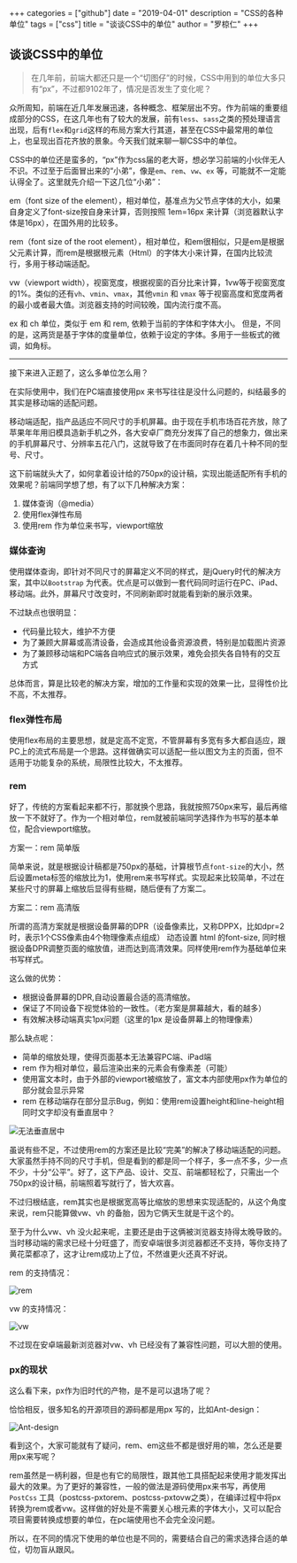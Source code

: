 +++
categories = ["github"]
date = "2019-04-01"
description = "CSS的各种单位"
tags = ["css"]
title = "谈谈CSS中的单位"
author = "罗椋仁"
+++

## 谈谈CSS中的单位

> 在几年前，前端大都还只是一个“切图仔”的时候，CSS中用到的单位大多只有“px”，不过都9102年了，情况是否发生了变化呢？

众所周知，前端在近几年发展迅速，各种概念、框架层出不穷。作为前端的重要组成部分的CSS，在这几年也有了较大的发展，前有`less`、`sass`之类的预处理语言出现，后有`flex`和`grid`这样的布局方案大行其道，甚至在CSS中最常用的单位上，也呈现出百花齐放的景象。今天我们就来聊一聊CSS中的单位。
<!--more-->

CSS中的单位还是蛮多的，“px”作为css届的老大哥，想必学习前端的小伙伴无人不识。不过至于后面冒出来的“小弟”，像是`em`、`rem`、`vw`、`ex` 等，可能就不一定能认得全了。这里就先介绍一下这几位“小弟”：

em（font size of the element），相对单位，基准点为父节点字体的大小，如果自身定义了font-size按自身来计算，否则按照 1em=16px 来计算（浏览器默认字体是16px），在国外用的比较多。

rem（font size of the root element），相对单位，和em很相似，只是em是根据父元素计算，而rem是根据根元素（Html）的字体大小来计算，在国内比较流行，多用于移动端适配。

vw（viewport width），视窗宽度，根据视窗的百分比来计算，1vw等于视窗宽度的1%。类似的还有`vh`、`vmin`、`vmax`，其他`vmin` 和 `vmax` 等于视窗高度和宽度两者的最小或者最大值。浏览器支持的时间较晚，国内流行度不高。

ex 和 ch 单位，类似于 em 和 rem, 依赖于当前的字体和字体大小。 但是，不同的是，这两货是基于字体的度量单位，依赖于设定的字体。多用于一些板式的微调，如角标。

---

接下来进入正题了，这么多单位怎么用？

在实际使用中，我们在PC端直接使用px 来书写往往是没什么问题的，纠结最多的其实是移动端的适配问题。

移动端适配，指产品适应不同尺寸的手机屏幕。由于现在手机市场百花齐放，除了苹果年年用旧模具造新手机之外，各大安卓厂商充分发挥了自己的想象力，做出来的手机屏幕尺寸、分辨率五花八门，这就导致了在市面同时存在着几十种不同的型号、尺寸。

这下前端就头大了，如何拿着设计给的750px的设计稿，实现出能适配所有手机的效果呢？前端同学想了想，有了以下几种解决方案：

1. 媒体查询（@media）
2. 使用flex弹性布局
2. 使用rem 作为单位来书写，viewport缩放

### 媒体查询

使用媒体查询，即针对不同尺寸的屏幕定义不同的样式，是jQuery时代的解决方案，其中以`Bootstrap` 为代表。优点是可以做到一套代码同时运行在PC、iPad、移动端。此外，屏幕尺寸改变时，不同刷新即时就能看到新的展示效果。

不过缺点也很明显：

- 代码量比较大，维护不方便
- 为了兼顾大屏幕或高清设备，会造成其他设备资源浪费，特别是加载图片资源
- 为了兼顾移动端和PC端各自响应式的展示效果，难免会损失各自特有的交互方式

总体而言，算是比较老的解决方案，增加的工作量和实现的效果一比，显得性价比不高，不太推荐。

### flex弹性布局

使用flex布局的主要思想，就是定高不定宽，不管屏幕有多宽有多大都自适应，跟PC上的流式布局是一个思路。这样做确实可以适配一些以图文为主的页面，但不适用于功能复杂的系统，局限性比较大，不太推荐。

### rem

好了，传统的方案看起来都不行，那就换个思路，我就按照750px来写，最后再缩放一下不就好了。作为一个相对单位，rem就被前端同学选择作为书写的基本单位，配合viewport缩放。

方案一：rem 简单版

简单来说，就是根据设计稿都是750px的基础，计算根节点`font-size`的大小，然后设置meta标签的缩放比为1，使用rem来书写样式。实现起来比较简单，不过在某些尺寸的屏幕上缩放后显得有些糊，随后便有了方案二。

方案二：rem 高清版

所谓的高清方案就是根据设备屏幕的DPR（设备像素比，又称DPPX，比如dpr=2时，表示1个CSS像素由4个物理像素点组成） 动态设置 html 的font-size, 同时根据设备DPR调整页面的缩放值，进而达到高清效果。同样使用rem作为基础单位来书写样式。

这么做的优势：

- 根据设备屏幕的DPR,自动设置最合适的高清缩放。
- 保证了不同设备下视觉体验的一致性。（老方案是屏幕越大，看的越多）
- 有效解决移动端真实1px问题（这里的1px 是设备屏幕上的物理像素）

那么缺点呢：

- 简单的缩放处理，使得页面基本无法兼容PC端、iPad端
- rem 作为相对单位，最后渲染出来的元素会有像素差（可能）
- 使用富文本时，由于外部的viewport被缩放了，富文本内部使用px作为单位的部分就会显示异常
- rem 在移动端存在部分显示Bug，例如：使用rem设置height和line-height相同时文字却没有垂直居中？

![无法垂直居中](/img/unit_in_css/rem_mid_bug.png)

虽说有些不足，不过使用rem的方案还是比较“完美”的解决了移动端适配的问题。大家虽然手持不同的尺寸手机，但是看到的都是同一个样子，多一点不多，少一点不少，十分“公平”。好了，这下产品、设计、交互、前端都轻松了，只需出一个750px的设计稿，前端照着写就行了，皆大欢喜。

不过归根结底，rem其实也是根据宽高等比缩放的思想来实现适配的，从这个角度来说，rem只能算做vw、vh 的备胎，因为它俩天生就是干这个的。

至于为什么vw、vh 没火起来呢，主要还是由于这俩被浏览器支持得太晚导致的。当时移动端的需求已经十分旺盛了，而安卓端很多浏览器都还不支持，等你支持了黄花菜都凉了，这才让rem成功上了位，不然谁更火还真不好说。

rem 的支持情况：

![rem](/img/unit_in_css/rem_support.jpg)

vw 的支持情况：

![vw](/img/unit_in_css/vw_support.jpg)

不过现在安卓端最新浏览器对vw、vh 已经没有了兼容性问题，可以大胆的使用。

### px的现状

这么看下来，px作为旧时代的产物，是不是可以退场了呢？

恰恰相反，很多知名的开源项目的源码都是用px 写的，比如Ant-design：

![Ant-design](/img/unit_in_css/ant-source.png)

看到这个，大家可能就有了疑问，rem、em这些不都是很好用的嘛，怎么还是要用px来写呢？

rem虽然是一柄利器，但是也有它的局限性，跟其他工具搭配起来使用才能发挥出最大的效果。为了更好的兼容性，一般的做法是源码使用px来书写，再使用`PostCss` 工具（postcss-pxtorem、postcss-pxtovw之类），在编译过程中将px转换为rem或者vw。这样做的好处是不需要关心根元素的字体大小，又可以配合项目需要转换成想要的单位，在pc端使用也不会完全没问题。

所以，在不同的情况下使用的单位也是不同的，需要结合自己的需求选择合适的单位，切勿盲从跟风。

